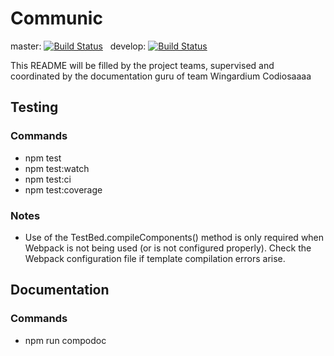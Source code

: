 # Communic

master: [![Build Status](https://travis-ci.com/codecampleipzig/communic.svg?branch=master)](https://travis-ci.com/codecampleipzig/communic)
  develop: [![Build Status](https://travis-ci.com/codecampleipzig/communic.svg?branch=develop)](https://travis-ci.com/codecampleipzig/communic)

This README will be filled by the project teams, supervised and coordinated by the documentation guru of team Wingardium Codiosaaaa

## Testing

### Commands
- npm test
- npm test:watch
- npm test:ci
- npm test:coverage

### Notes
- Use of the TestBed.compileComponents() method is only required when Webpack
is not being used (or is not configured properly). Check the Webpack configuration
file if template compilation errors arise.

## Documentation

### Commands
- npm run compodoc
